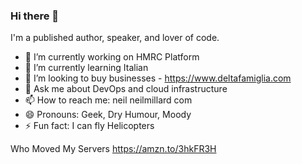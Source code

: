 ### Hi there 👋

I'm a published author, speaker, and lover of code.

- 🔭 I’m currently working on HMRC Platform
- 🌱 I’m currently learning Italian
- 👯 I’m looking to buy businesses - <https://www.deltafamiglia.com>
- 💬 Ask me about DevOps and cloud infrastructure
- 📫 How to reach me: neil <at> neilmillard <dot> com
- 😄 Pronouns: Geek, Dry Humour, Moody
- ⚡ Fun fact: I can fly Helicopters

Who Moved My Servers <https://amzn.to/3hkFR3H>
